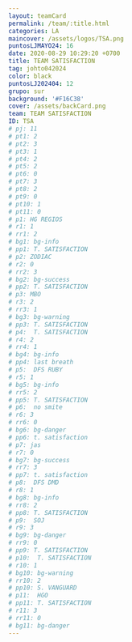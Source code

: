 ```yaml
---
layout: teamCard
permalink: /team/:title.html
categories: LA
maincover: /assets/logos/TSA.png
puntosLJMAYO24: 16
date: 2020-08-29 10:29:20 +0700
title: TEAM SATISFACTION
tag: johto042024
color: black
puntosLJ202404: 12
grupo: sur
background: '#F16C38'
cover: /assets/backCard.png
team: TEAM SATISFACTION
ID: TSA
# pj: 11
# pt1: 2
# pt2: 3
# pt3: 1
# pt4: 2
# pt5: 2
# pt6: 0
# pt7: 3
# pt8: 2
# pt9: 0
# pt10: 1
# pt11: 0
# p1: HG REGIOS
# r1: 1
# rr1: 2
# bg1: bg-info
# pp1: T. SATISFACTION
# p2: ZODIAC
# r2: 0
# rr2: 3
# bg2: bg-success
# pp2: T. SATISFACTION
# p3: MBO
# r3: 2
# rr3: 1
# bg3: bg-warning
# pp3: T. SATISFACTION
# p4:  T. SATISFACTION
# r4: 2
# rr4: 1
# bg4: bg-info
# pp4: last breath
# p5:  DFS RUBY
# r5: 1
# bg5: bg-info
# rr5: 2
# pp5: T. SATISFACTION
# p6:  no smite
# r6: 3
# rr6: 0
# bg6: bg-danger
# pp6: t. satisfaction
# p7: jas
# r7: 0
# bg7: bg-success
# rr7: 3
# pp7: t. satisfaction
# p8:  DFS DMD
# r8: 1
# bg8: bg-info
# rr8: 2
# pp8: T. SATISFACTION
# p9:  SOJ
# r9: 3
# bg9: bg-danger
# rr9: 0
# pp9: T. SATISFACTION
# p10:  T. SATISFACTION
# r10: 1
# bg10: bg-warning
# rr10: 2
# pp10: S. VANGUARD
# p11:  HGO
# pp11: T. SATISFACTION
# r11: 3
# rr11: 0
# bg11: bg-danger
---
```


